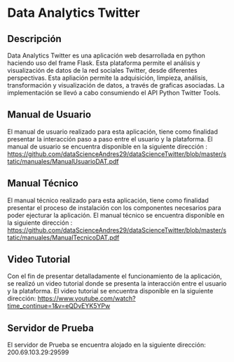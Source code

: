 # Data Analytics Twitter

## Descripción

Data Analytics Twitter es una aplicación web desarrollada en python haciendo uso del frame Flask. Esta plataforma permite el análisis y visualización de datos de la red sociales Twitter, desde diferentes perspectivas. Esta apliación permite la adquisición, limpieza, análisis, transformación y visualización de datos, a través de graficas asociadas. La implementación se llevó a cabo consumiendo el API Python Twitter Tools.


## Manual de Usuario

El manual de usuario realizado para esta aplicación, tiene como finalidad presentar la interacción paso a paso entre el usuario y la plataforma. El manual de usuario se encuentra disponible en la siguiente dirección : https://github.com/dataScienceAndres29/dataScienceTwitter/blob/master/static/manuales/ManualUsuarioDAT.pdf

## Manual Técnico

El manual técnico realizado para esta aplicación, tiene como finalidad presentar el proceso de instalación con los componentes necesarios para poder ejecturar la aplicación. El manual técnico se encuentra disponible en la siguiente dirección : https://github.com/dataScienceAndres29/dataScienceTwitter/blob/master/static/manuales/ManualTecnicoDAT.pdf

## Video Tutorial 
Con el fin de presentar detalladamente el funcionamiento de la aplicación, se realizó un video tutorial donde se presenta la interacción entre el usuario y la plataforma. El video tutorial se encuentra disponible en la siguiente dirección: https://www.youtube.com/watch?time_continue=1&v=eQDvEYK5YPw

## Servidor de Prueba
El servidor de Prueba se encuentra alojado en la siguiente dirección: 200.69.103.29:29599
